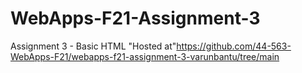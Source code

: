 # WebApps-F21-Assignment-3
Assignment 3 - Basic HTML
"Hosted at"<https://github.com/44-563-WebApps-F21/webapps-f21-assignment-3-varunbantu/tree/main>